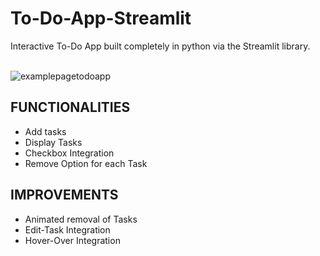 # To-Do-App-Streamlit
Interactive To-Do App built completely in python via the Streamlit library.

<br>
<img alt="examplepagetodoapp" src="https://github.com/sav-1305/To-Do-App-Streamlit/assets/115809311/10e2c1a7-273a-4a24-a7d3-a33351e3174d">
<br>

## FUNCTIONALITIES
- Add tasks
- Display Tasks
- Checkbox Integration
- Remove Option for each Task

## IMPROVEMENTS
- Animated removal of Tasks
- Edit-Task Integration
- Hover-Over Integration
